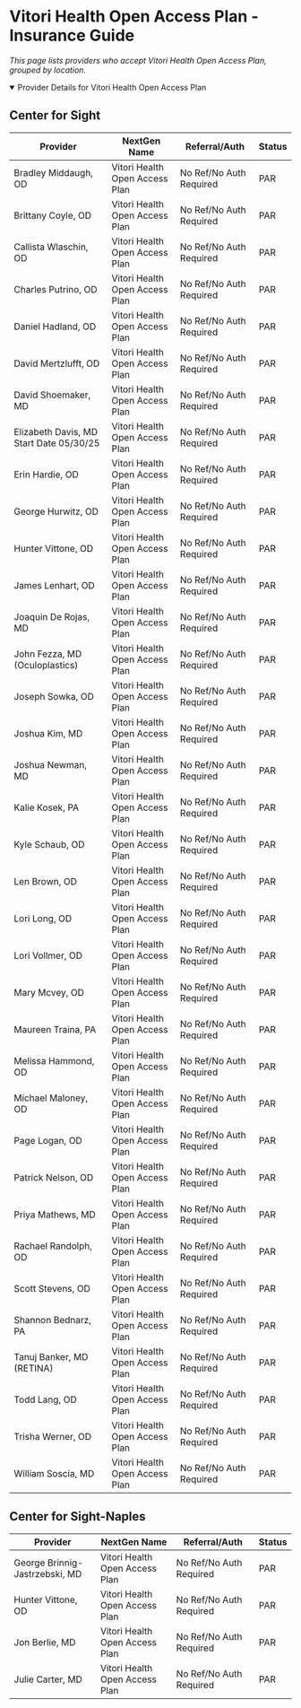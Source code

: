 # Vitori Health Open Access Plan - Insurance Guide

*This page lists providers who accept Vitori Health Open Access Plan, grouped by location.*

<details open><summary>Provider Details for Vitori Health Open Access Plan</summary>

## Center for Sight

| Provider | NextGen Name | Referral/Auth | Status |
|----------|-------------|--------------|--------|
| Bradley Middaugh, OD | Vitori Health Open Access Plan | No Ref/No Auth Required | PAR |
| Brittany Coyle, OD | Vitori Health Open Access Plan | No Ref/No Auth Required | PAR |
| Callista Wlaschin, OD | Vitori Health Open Access Plan | No Ref/No Auth Required | PAR |
| Charles Putrino, OD | Vitori Health Open Access Plan | No Ref/No Auth Required | PAR |
| Daniel Hadland, OD | Vitori Health Open Access Plan | No Ref/No Auth Required | PAR |
| David Mertzlufft, OD | Vitori Health Open Access Plan | No Ref/No Auth Required | PAR |
| David Shoemaker, MD | Vitori Health Open Access Plan | No Ref/No Auth Required | PAR |
| Elizabeth Davis, MD                      Start Date 05/30/25 | Vitori Health Open Access Plan | No Ref/No Auth Required | PAR |
| Erin Hardie, OD | Vitori Health Open Access Plan | No Ref/No Auth Required | PAR |
| George Hurwitz, OD | Vitori Health Open Access Plan | No Ref/No Auth Required | PAR |
| Hunter Vittone, OD | Vitori Health Open Access Plan | No Ref/No Auth Required | PAR |
| James Lenhart, OD | Vitori Health Open Access Plan | No Ref/No Auth Required | PAR |
| Joaquin De Rojas, MD | Vitori Health Open Access Plan | No Ref/No Auth Required | PAR |
| John Fezza, MD (Oculoplastics) | Vitori Health Open Access Plan | No Ref/No Auth Required | PAR |
| Joseph Sowka, OD | Vitori Health Open Access Plan | No Ref/No Auth Required | PAR |
| Joshua Kim, MD | Vitori Health Open Access Plan | No Ref/No Auth Required | PAR |
| Joshua Newman, MD | Vitori Health Open Access Plan | No Ref/No Auth Required | PAR |
| Kalie Kosek, PA | Vitori Health Open Access Plan | No Ref/No Auth Required | PAR |
| Kyle Schaub, OD | Vitori Health Open Access Plan | No Ref/No Auth Required | PAR |
| Len Brown, OD | Vitori Health Open Access Plan | No Ref/No Auth Required | PAR |
| Lori Long, OD | Vitori Health Open Access Plan | No Ref/No Auth Required | PAR |
| Lori Vollmer, OD | Vitori Health Open Access Plan | No Ref/No Auth Required | PAR |
| Mary Mcvey, OD | Vitori Health Open Access Plan | No Ref/No Auth Required | PAR |
| Maureen Traina, PA | Vitori Health Open Access Plan | No Ref/No Auth Required | PAR |
| Melissa Hammond, OD | Vitori Health Open Access Plan | No Ref/No Auth Required | PAR |
| Michael Maloney, OD | Vitori Health Open Access Plan | No Ref/No Auth Required | PAR |
| Page Logan, OD | Vitori Health Open Access Plan | No Ref/No Auth Required | PAR |
| Patrick Nelson, OD | Vitori Health Open Access Plan | No Ref/No Auth Required | PAR |
| Priya Mathews, MD | Vitori Health Open Access Plan | No Ref/No Auth Required | PAR |
| Rachael Randolph, OD | Vitori Health Open Access Plan | No Ref/No Auth Required | PAR |
| Scott Stevens, OD | Vitori Health Open Access Plan | No Ref/No Auth Required | PAR |
| Shannon Bednarz, PA | Vitori Health Open Access Plan | No Ref/No Auth Required | PAR |
| Tanuj Banker, MD (RETINA) | Vitori Health Open Access Plan | No Ref/No Auth Required | PAR |
| Todd Lang, OD | Vitori Health Open Access Plan | No Ref/No Auth Required | PAR |
| Trisha Werner, OD | Vitori Health Open Access Plan | No Ref/No Auth Required | PAR |
| William Soscia, MD | Vitori Health Open Access Plan | No Ref/No Auth Required | PAR |

## Center for Sight-Naples

| Provider | NextGen Name | Referral/Auth | Status |
|----------|-------------|--------------|--------|
| George Brinnig-Jastrzebski, MD | Vitori Health Open Access Plan | No Ref/No Auth Required | PAR |
| Hunter Vittone, OD | Vitori Health Open Access Plan | No Ref/No Auth Required | PAR |
| Jon Berlie, MD | Vitori Health Open Access Plan | No Ref/No Auth Required | PAR |
| Julie Carter, MD | Vitori Health Open Access Plan | No Ref/No Auth Required | PAR |

</details>

